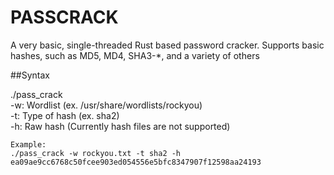 # PASSCRACK
A very basic, single-threaded Rust based password cracker. Supports basic hashes, such as MD5, MD4, SHA3-*, and a variety of others

##Syntax

./pass_crack </br>
    -w: Wordlist (ex. /usr/share/wordlists/rockyou) </br>
    -t: Type of hash (ex. sha2) </br>
    -h: Raw hash (Currently hash files are not supported) </br>
    
    
    Example:
    ./pass_crack -w rockyou.txt -t sha2 -h ea09ae9cc6768c50fcee903ed054556e5bfc8347907f12598aa24193

